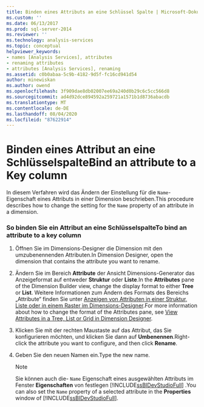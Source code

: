 ```yaml
---
title: Binden eines Attributs an eine Schlüssel Spalte | Microsoft-Dokumentation
ms.custom: ''
ms.date: 06/13/2017
ms.prod: sql-server-2014
ms.reviewer: ''
ms.technology: analysis-services
ms.topic: conceptual
helpviewer_keywords:
- names [Analysis Services], attributes
- renaming attributes
- attributes [Analysis Services], renaming
ms.assetid: c0b0abaa-5c9b-4182-9d5f-fc16cd941d54
author: minewiskan
ms.author: owend
ms.openlocfilehash: 3f909dae8db02007ee69a240d0b29c6c5cc566d8
ms.sourcegitcommit: ad4d92dce894592a259721a1571b1d8736abacdb
ms.translationtype: MT
ms.contentlocale: de-DE
ms.lasthandoff: 08/04/2020
ms.locfileid: "87622914"
---
```

# <a name="bind-an-attribute-to-a-key-column"></a><span data-ttu-id="08f03-102">Binden eines Attribut an eine Schlüsselspalte</span><span class="sxs-lookup"><span data-stu-id="08f03-102">Bind an attribute to a Key column</span></span>
  <span data-ttu-id="08f03-103">In diesem Verfahren wird das Ändern der Einstellung für die `Name`-Eigenschaft eines Attributs in einer Dimension beschrieben.</span><span class="sxs-lookup"><span data-stu-id="08f03-103">This procedure describes how to change the setting for the `Name` property of an attribute in a dimension.</span></span>  
  
### <a name="to-bind-an-attribute-to-a-key-column"></a><span data-ttu-id="08f03-104">So binden Sie ein Attribut an eine Schlüsselspalte</span><span class="sxs-lookup"><span data-stu-id="08f03-104">To bind an attribute to a key column</span></span>  
  
1.  <span data-ttu-id="08f03-105">Öffnen Sie im Dimensions-Designer die Dimension mit den umzubenennenden Attributen.</span><span class="sxs-lookup"><span data-stu-id="08f03-105">In Dimension Designer, open the dimension that contains the attribute you want to rename.</span></span>  
  
2.  <span data-ttu-id="08f03-106">Ändern Sie im Bereich **Attribute** der Ansicht Dimensions-Generator das Anzeigeformat auf entweder **Struktur** oder **Liste**.</span><span class="sxs-lookup"><span data-stu-id="08f03-106">In the **Attributes** pane of the Dimension Builder view, change the display format to either **Tree** or **List**.</span></span> <span data-ttu-id="08f03-107">Weitere Informationen zum Ändern des Formats des Bereichs „Attribute“ finden Sie unter [Anzeigen von Attributen in einer Struktur, Liste oder in einem Raster im Dimensions-Designer](view-attributes-in-dimension-designer.md).</span><span class="sxs-lookup"><span data-stu-id="08f03-107">For more information about how to change the format of the Attributes pane, see [View Attributes in a Tree, List or Grid in Dimension Designer](view-attributes-in-dimension-designer.md).</span></span>  
  
3.  <span data-ttu-id="08f03-108">Klicken Sie mit der rechten Maustaste auf das Attribut, das Sie konfigurieren möchten, und klicken Sie dann auf **Umbenennen**.</span><span class="sxs-lookup"><span data-stu-id="08f03-108">Right-click the attribute you want to configure, and then click **Rename**.</span></span>  
  
4.  <span data-ttu-id="08f03-109">Geben Sie den neuen Namen ein.</span><span class="sxs-lookup"><span data-stu-id="08f03-109">Type the new name.</span></span>  
  
    > [!NOTE]  
    >  <span data-ttu-id="08f03-110">Sie können auch die- `Name` Eigenschaft eines ausgewählten Attributs im Fenster **Eigenschaften** von festlegen [!INCLUDE[ssBIDevStudioFull](../../includes/ssbidevstudiofull-md.md)] .</span><span class="sxs-lookup"><span data-stu-id="08f03-110">You can also set the `Name` property of a selected attribute in the **Properties** window of [!INCLUDE[ssBIDevStudioFull](../../includes/ssbidevstudiofull-md.md)].</span></span>  
  
  
